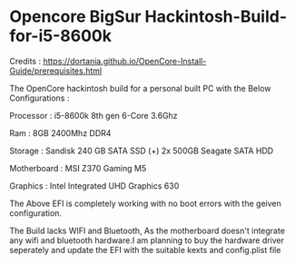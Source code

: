 # Opencore BigSur Hackintosh-Build-for-i5-8600k

Credits : https://dortania.github.io/OpenCore-Install-Guide/prerequisites.html

The OpenCore hackintosh build for a personal built PC with the Below Configurations :

Processor : i5-8600k 8th gen 6-Core 3.6Ghz

Ram : 8GB 2400Mhz DDR4

Storage : Sandisk 240 GB SATA SSD (+) 2x 500GB Seagate SATA HDD

Motherboard : MSI Z370 Gaming M5

Graphics : Intel Integrated UHD Graphics 630

The Above EFI is completely working with no boot errors with the geiven configuration.

The Build lacks WIFI and Bluetooth, As the motherboard doesn't integrate any wifi and bluetooth hardware.I am planning to buy the hardware driver seperately and update the EFI with the suitable kexts and config.plist file



